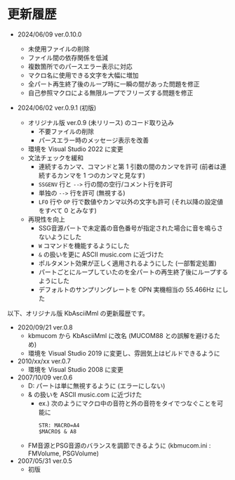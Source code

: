 # 更新履歴

- 2024/06/09 ver.0.10.0
  - 未使用ファイルの削除
  - ファイル間の依存関係を低減
  - 複数箇所でのパースエラー表示に対応
  - マクロ名に使用できる文字を大幅に増加
  - 全パート再生終了後のループ時に一瞬の間があった問題を修正
  - 自己参照マクロによる無限ループでフリーズする問題を修正

- 2024/06/02 ver.0.9.1 (初版)
  - オリジナル版 ver.0.9 (未リリース) のコード取り込み
    - 不要ファイルの削除
    - パースエラー時のメッセージ表示を改善
  - 環境を Visual Studio 2022 に変更
  - 文法チェックを緩和
    - 連続するカンマ、コマンドと第 1 引数の間のカンマを許可 (前者は連続するカンマを 1 つのカンマと見なす)
    - `SSGENV` 行と `-->` 行の間の空行/コメント行を許可
    - 単独の `-->` 行を許可 (無視する)
    - `LFO` 行や `OP` 行で数値やカンマ以外の文字も許可 (それ以降の設定値をすべて 0 とみなす)
  - 再現性を向上
    - SSG音源パートで未定義の音色番号が指定された場合に音を鳴らさないようにした
    - `W` コマンドを機能するようにした
    - `&` の扱いを更に ASCII music.com に近づけた
    - ポルタメント効果が正しく適用されるようにした (一部暫定処置)
    - パートごとにループしていたのを全パートの再生終了後にループするようにした
    - デフォルトのサンプリングレートを OPN 実機相当の 55.466Hz にした

以下、オリジナル版 KbAsciiMml の更新履歴です。

- 2020/09/21 ver.0.8
  - kbmucom から KbAsciiMml に改名 (MUCOM88 との誤解を避けるため)
  - 環境を Visual Studio 2019 に変更し、雰囲気上はビルドできるように
- 2010/xx/xx ver.0.7
  - 環境を Visual Studio 2008 に変更
- 2007/10/09 ver.0.6
  - D: パートは単に無視するように (エラーにしない)
  - & の扱いを ASCII music.com に近づけた
      - ex.) 次のようにマクロ中の音符と外の音符をタイでつなぐことを可能に
        ```
        STR: MACRO=A4
        $MACRO$ & A8
        ```
  - FM音源とPSG音源のバランスを調節できるように (kbmucom.ini : FMVolume, PSGVolume)
- 2007/05/31 ver.0.5
  - 初版
